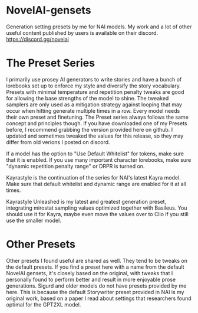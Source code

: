 # NovelAI-gensets
Generation setting presets by me for NAI models. My work and a lot of other useful content published by users is available on their discord.  
https://discord.gg/novelai

# The Preset Series
I primarily use prosey AI generators to write stories and have a bunch of lorebooks set up to enforce my style and diversify the story vocabulary. Presets with minimal temperature and repetition penalty tweaks are good for allowing the base strengths of the model to shine. The tweaked samplers are only used as a mitigation strategy against looping that may occur when hitting generate multiple times in a row. Every model needs their own preset and finetuning. The Preset series always follows the same concept and principles though. If you have downloaded one of my Presets before, I recommend grabbing the version provided here on github. I updated and sometimes tweaked the values for this release, so they may differ from old verions I posted on discord.  

If a model has the option to "Use Default Whitelist" for tokens, make sure that it is enabled. If you use many important character lorebooks, make sure "dynamic repetition penalty range" or DRPR is turned on.  
  
Kayrastyle is the continuation of the series for NAI's latest Kayra model. Make sure that default whitelist and dynamic range are enabled for it at all times.  
  
Kayrastyle Unleashed is my latest and greatest generation preset, integrating mirostat sampling values optimized together with Basileus. You should use it for Kayra, maybe even move the values over to Clio if you still use the smaller model.

# Other Presets
Other presets I found useful are shared as well. They tend to be tweaks on the default presets. If you find a preset here with a name from the default NovelAI gensets, it's closely based on the original, with tweaks that I personally found to perform better and result in more enjoyable prose generations.
Sigurd and older models do not have presets provided by me here. This is because the default Storywriter preset provided in NAI is my original work, based on a paper I read about settings that researchers found optimal for the GPT2XL model.
